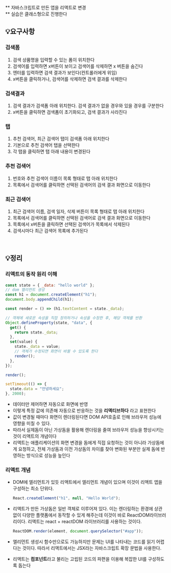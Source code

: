 \*\* 자바스크립트로 만든 앱을 리액트로 변경  
\*\* 실습은 클래스형으로 진행한다

## 💡요구사항

### 검색폼

1. 검색 상품명을 입력할 수 있는 폼이 위치한다
2. 검색어를 입력하면 x버튼이 보이고 검색어를 삭제하면 x 버튼을 숨긴다
3. 엔터를 입력하면 검색 결과가 보인다(컨트롤러에게 위임)
4. x버튼을 클릭하거나, 검색어를 삭제하면 검색 결과를 삭제한다

### 검색결과

1. 검색 결과가 검색폼 아래 위치한다. 검색 결과가 없을 경우와 있을 경우를 구분한다
2. x버튼을 클릭하면 검색폼이 초기화되고, 검색 결과가 사라진다

### 탭

1. 추천 검색어, 최근 검색어 탭이 검색폼 아래 위치한다
2. 기본으로 추천 검색어 탭을 선택한다
3. 각 탭을 클릭하면 탭 아래 내용이 변경된다

### 추천 검색어

1. 번호와 추천 검색어 이름이 목록 형태로 탭 아래 위치한다
2. 목록에서 검색어를 클릭하면 선택된 검색어의 검색 결과 화면으로 이동한다

### 최근 검색어

1. 최근 검색어 이름, 검색 일자, 삭제 버튼이 목록 형태로 탭 아래 위치한다
2. 목록에서 검색어를 클릭하면 선택된 검색어로 검색 결과 화면으로 이동한다
3. 목록에서 x버튼을 클릭하면 선택된 검색어가 목록에서 삭제된다
4. 검색시마다 최근 검색어 목록에 추가된다

<br />

## 💡정리

### 리액트의 동작 원리 이해

```jsx
const state = { _data: "hello world" };
// dom 엘리먼트 생성
const h1 = document.createElement("h1");
document.body.appendChild(h1);

const render = () => (h1.textContent = state._data);

// 객체에 새로운 속성을 직접 정의하거나 속성을 수정한 후, 해당 객체를 반환
Object.defineProperty(state, "data", {
  get() {
    return state._data;
  },
  set(value) {
    state._data = value;
    // 객체가 수정되면 화면이 바뀔 수 있도록 한다
    render();
  },
});

render();

setTimeout(() => {
  state.data = "안녕하세요";
}, 2000);
```

- 데이터만 제어하면 자동으로 화면에 반영
- 이렇게 특정 값에 의존해 자동으로 반응하는 것을 **리액티브하다** 라고 표현한다
- 값이 변경될 때마다 화면이 렌더링된다면 DOM API호출로 인해 브라우저 성능에 영향을 미칠 수 있다.
- 따라서 실제돔이 아닌 가상돔을 활용해 렌더링을 줄여 브라우저 성능을 향상시키는 것이 리액트의 개념이다
- 리액트는 애플리케이션의 화면 변경을 돔에게 직접 요청하는 것이 아니라 가상돔에게 요청하고, 전체 가상돔과 이전 가상돔의 차이를 찾아 변화된 부분만 실제 돔에 반영하는 방식으로 성능을 높인다

### 리액트 개념

- DOM에 엘리먼트가 있듯 리액트에서 엘리먼트 개념이 있으며 이것이 리액트 앱을 구성하는 최소 단위다.

  ```jsx
  React.createElement("h1", null, "Hello World");
  ```

- 리액트가 만든 가상돔은 일반 객체로 이루어져 있다. 이는 렌더링하는 환경에 상관없이 다양한 플랫폼에서 동작할 수 있게 해주는데 이것이 바로 ReactDOM라이브러리이다. 리액트는 react + reactDOM 라이브러리를 사용하는 것이다.

  ```jsx
  ReactDOM.render(element, document.querySelector("#app"));
  ```

- 엘리먼트 생성시 함수만으로도 가능하지만 문제는 UI를 나타내는 코드를 읽기 어렵다는 것이다. 따라서 리액트에서는 JSX라는 자바스크립트 확장 문법을 사용한다.
- 리액트는 **컴포넌트**라고 불리는 고립된 코드의 파편을 이용해 복잡한 UI를 구성하도록 돕는다

